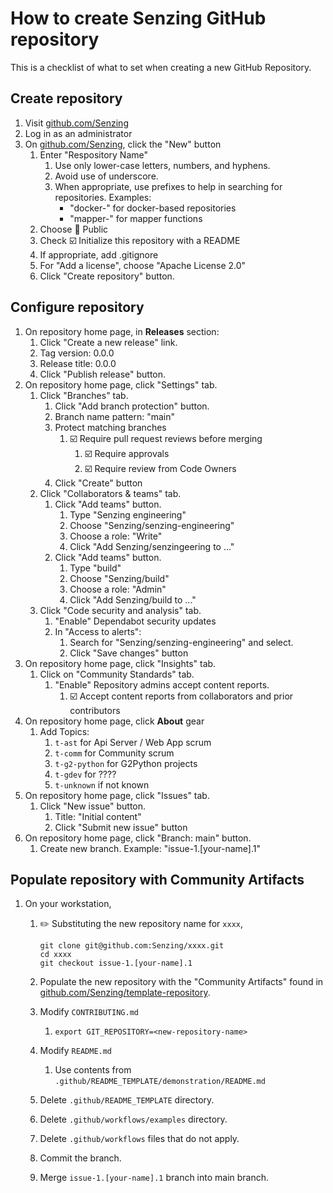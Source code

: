 # How to create Senzing GitHub repository

This is a checklist of what to set when creating a new GitHub Repository.

## Create repository

1. Visit [github.com/Senzing](https://github.com/Senzing)
1. Log in as an administrator
1. On [github.com/Senzing](https://github.com/Senzing), click the "New" button
    1. Enter "Respository Name"
        1. Use only lower-case letters, numbers, and hyphens.
        1. Avoid use of underscore.
        1. When appropriate, use prefixes to help in searching for repositories.
           Examples:
            - "docker-" for docker-based repositories
            - "mapper-" for mapper functions
    1. Choose :radio_button: Public
    1. Check :ballot_box_with_check: Initialize this repository with a README
    1. If appropriate, add .gitignore
    1. For "Add a license", choose "Apache License 2.0"
    1. Click "Create repository" button.

## Configure repository

1. On repository home page, in **Releases** section:
    1. Click "Create a new release" link.
    1. Tag version: 0.0.0
    1. Release title: 0.0.0
    1. Click "Publish release" button.
1. On repository home page, click "Settings" tab.
    1. Click "Branches" tab.
        1. Click "Add branch protection" button.
        1. Branch name pattern:  "main"
        1. Protect matching branches
            1. :ballot_box_with_check: Require pull request reviews before merging
                1. :ballot_box_with_check: Require approvals
                1. :ballot_box_with_check: Require review from Code Owners
        1. Click "Create" button
    1. Click "Collaborators & teams" tab.
        1. Click "Add teams" button.
            1. Type "Senzing engineering"
            1. Choose "Senzing/senzing-engineering"
            1. Choose a role: "Write"
            1. Click "Add Senzing/senzingeering to ..."
        1. Click "Add teams" button.
            1. Type "build"
            1. Choose "Senzing/build"
            1. Choose a role: "Admin"
            1. Click "Add Senzing/build to ..."
    1. Click "Code security and analysis" tab.
        1. "Enable" Dependabot security updates
        1. In "Access to alerts":
            1. Search for "Senzing/senzing-engineering" and select.
            1. Click "Save changes" button
1. On repository home page, click "Insights" tab.
    1. Click on "Community Standards" tab.
        1. "Enable" Repository admins accept content reports.
            1. :ballot_box_with_check: Accept content reports from collaborators and prior contributors
1. On repository home page, click **About** gear
    1. Add Topics:
        1. `t-ast` for Api Server / Web App scrum
        1. `t-comm` for Community scrum
        1. `t-g2-python` for G2Python projects
        1. `t-gdev` for ????
        1. `t-unknown` if not known
1. On repository home page, click "Issues" tab.
    1. Click "New issue" button.
        1. Title:  "Initial content"
        1. Click "Submit new issue" button
1. On repository home page, click "Branch: main" button.
    1. Create new branch.
       Example:
       "issue-1.[your-name].1"

## Populate repository with Community Artifacts

1. On your workstation,
    1. :pencil2: Substituting the new repository name for `xxxx`,

        ```console
        git clone git@github.com:Senzing/xxxx.git
        cd xxxx
        git checkout issue-1.[your-name].1
        ```

    1. Populate the new repository with the "Community Artifacts" found in
       [github.com/Senzing/template-repository](https://github.com/Senzing/template-repository).
    1. Modify `CONTRIBUTING.md`
        1. `export GIT_REPOSITORY=<new-repository-name>`
    1. Modify `README.md`
        1. Use contents from `.github/README_TEMPLATE/demonstration/README.md`
    1. Delete `.github/README_TEMPLATE` directory.
    1. Delete `.github/workflows/examples` directory.
    1. Delete `.github/workflows` files that do not apply.
    1. Commit the branch.
    1. Merge `issue-1.[your-name].1` branch into main branch.
